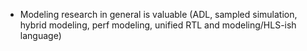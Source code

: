 
- Modeling research in general is valuable (ADL, sampled simulation, hybrid modeling, perf modeling, unified RTL and modeling/HLS-ish language)
